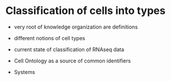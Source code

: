 # Classification of cells into types

- very root of knowledge organization are definitions

- different notions of cell types

- current state of classification of RNAseq data

- Cell Ontology as a source of common identifiers

- Systems